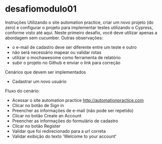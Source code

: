 ﻿# desafiomodulo01
Instruções
Utilizando o site automation practice, criar um novo projeto (do zero) e configurar o projeto para implementar testes utilizando o Cypress, conforme visto até aqui. Neste primeiro desafio, você deve utilizar apenas a abordagem sem cucumber. Outras observações:
- o e-mail de cadastro deve ser diferente entre um teste e outro
- não será necessário mapear ou validar rotas
- utilizar o mochawesome como ferramenta de relatório
- subir o projeto no Github e enviar o link para correção

Cenários que devem ser implementados
- Cadastrar um novo usuário

Fluxo do cenário:
- Acessar o site automation practice http://automationpractice.com
- Clicar no botão de Sign in
- Preencher as informações de e-mail (não pode ser repetido)
- Clicar no botão Create an Account
- Preencher as informações do formulário de cadastro
- Clicar no botão Register
- Validar que foi redirecionado para a url correta
- Validar exibição do texto 'Welcome to your account'

